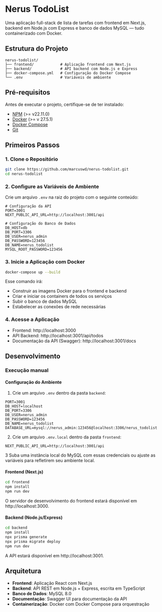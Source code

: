 # Nerus TodoList

Uma aplicação full-stack de lista de tarefas com frontend em Next.js, backend em Node.js com Express e banco de dados MySQL — tudo containerizado com Docker.

## Estrutura do Projeto

```
nerus-todolist/
├── frontend/            # Aplicação frontend com Next.js
├── backend/             # API backend com Node.js e Express
├── docker-compose.yml   # Configuração do Docker Compose
└── .env                 # Variáveis de ambiente
```

## Pré-requisitos

Antes de executar o projeto, certifique-se de ter instalado:

- [NPM](https://nodejs.org/en/) (>= v22.11.0)
- [Docker](https://www.docker.com/) (>= v 27.5.1)
- [Docker Compose](https://docs.docker.com/compose/install/)
- [Git](https://git-scm.com/)

## Primeiros Passos

### 1. Clone o Repositório

```bash
git clone https://github.com/marcuswd/nerus-todolist.git
cd nerus-todolist
```

### 2. Configure as Variáveis de Ambiente

Crie um arquivo `.env` na raiz do projeto com o seguinte conteúdo:

```env
# Configuração da API
PORT=3001
NEXT_PUBLIC_API_URL=http://localhost:3001/api

# Configuração do Banco de Dados
DB_HOST=db
DB_PORT=3306
DB_USER=nerus_admin
DB_PASSWORD=123456
DB_NAME=nerus_todolist
MYSQL_ROOT_PASSWORD=123456
```

### 3. Inicie a Aplicação com Docker

```bash
docker-compose up --build
```

Esse comando irá:

- Construir as imagens Docker para o frontend e backend
- Criar e iniciar os containers de todos os serviços
- Subir o banco de dados MySQL
- Estabelecer as conexões de rede necessárias

### 4. Acesse a Aplicação

- Frontend: http://localhost:3000  
- API Backend: http://localhost:3001/api/todos  
- Documentação da API (Swagger): http://localhost:3001/docs

## Desenvolvimento

### Execução manual

#### Configuração do Ambiente

1. Crie um arquivo `.env` dentro da pasta `backend`:

```env
PORT=3001
DB_HOST=localhost
DB_PORT=3306
DB_USER=nerus_admin
DB_PASSWORD=123456
DB_NAME=nerus_todolist
DATABASE_URL=mysql://nerus_admin:123456@localhost:3306/nerus_todolist
```

2. Crie um arquivo `.env.local` dentro da pasta `frontend`:

```env
NEXT_PUBLIC_API_URL=http://localhost:3001/api
```

3 Suba uma instância local do MySQL com essas credenciais ou ajuste as variáveis para refletirem seu ambiente local.

#### Frontend (Next.js)

```bash
cd frontend
npm install
npm run dev
```

O servidor de desenvolvimento do frontend estará disponível em http://localhost:3000.

#### Backend (Node.js/Express)

```bash
cd backend
npm install
npx prisma generate
npx prisma migrate deploy
npm run dev
```

A API estará disponível em http://localhost:3001.

## Arquitetura

- **Frontend**: Aplicação React com Next.js  
- **Backend**: API REST em Node.js + Express, escrita em TypeScript  
- **Banco de Dados**: MySQL 8.0  
- **Documentação**: Swagger UI para documentação da API  
- **Containerização**: Docker com Docker Compose para orquestração